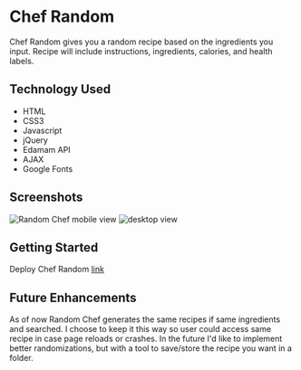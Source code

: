 # Chef Random
Chef Random gives you a random recipe based on the ingredients you input. Recipe will include instructions, ingredients, calories, and health labels.

## Technology Used
* HTML
* CSS3
* Javascript
* jQuery
* Edamam API
* AJAX
* Google Fonts

## Screenshots
![Random Chef mobile view](https://user-images.githubusercontent.com/89373890/133936829-3a5cf2b5-f112-44e3-837a-53437c9bf945.PNG)
![desktop view](https://user-images.githubusercontent.com/89373890/133936830-0285542d-21b7-43e1-bd7b-530443f9d962.PNG)

## Getting Started
Deploy Chef Random [link](https://61476edc82275da63e21a4c5--epic-lewin-71634e.netlify.app/)

## Future Enhancements
As of now Random Chef generates the same recipes if same ingredients and searched. I choose to keep it this way so user could access same recipe in case page reloads or crashes. In the future I'd like to implement better randomizations, but with a tool to save/store the recipe you want in a folder. 
